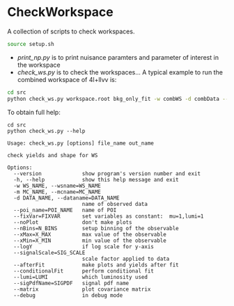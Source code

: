 # CheckWorkspace

A collection of scripts to check workspaces.

```bash
source setup.sh
```

* *print_np.py* is to print nuisance paramters and parameter of interest in the workspace
* *check_ws.py* is to check the workspaces... A typical example to run the combined workspace of 4l+llvv is:

```bash
cd src
python check_ws.py workspace.root bkg_only_fit -w combWS -d combData --poi_name XS_ggF --fixVar "XS_ggF=0,mH=500" --afterFit --matrix --conditionalFit --nBins 60
```

To obtain full help:
```
cd src
python check_ws.py --help

Usage: check_ws.py [options] file_name out_name

check yields and shape for WS

Options:
  --version             show program's version number and exit
  -h, --help            show this help message and exit
  -w WS_NAME, --wsname=WS_NAME
  -m MC_NAME, --mcname=MC_NAME
  -d DATA_NAME, --dataname=DATA_NAME
                        name of observed data
  --poi_name=POI_NAME   name of POI
  --fixVar=FIXVAR       set variables as constant:  mu=1,lumi=1
  --noPlot              don't make plots
  --nBins=N_BINS        setup binning of the observable
  --xMax=X_MAX          max value of the observable
  --xMin=X_MIN          min value of the observable
  --logY                if log scale for y-axis
  --signalScale=SIG_SCALE
                        scale factor applied to data
  --afterFit            make plots and yields after fit
  --conditionalFit      perform conditional fit
  --lumi=LUMI           which luminosity used
  --sigPdfName=SIGPDF   signal pdf name
  --matrix              plot covariance matrix
  --debug               in debug mode
```  
 